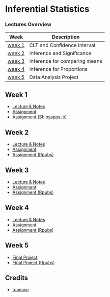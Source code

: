 # Inferential Statistics

### Lectures Overview

| Week              | Description                   |
| ----------------- | ----------------------------- |
| [week 1](#week-1) | CLT and Confidence Interval   |
| [week 2](#week-2) | Inference and Significance    |
| [week 3](#week-3) | Inference for comparing means |
| [week 4](#week-4) | Inference for Proportions     |
| [week 5](#week-5) | Data Analysis Project         |

## Week 1

- [Lecture & Notes](/lecture/week1)
- [Assignment](/assignment/week1)
- [Assignment (Shinyapps.io)](https://jacobjohn2016.shinyapps.io/sampling_distributions_Coursera/)

## Week 2

- [Lecture & Notes](/lecture/week2)
- [Assignment](/assignment/week2)
- [Assignment (Rpubs)](https://rpubs.com/jacobjohn2016/638641)

## Week 3

- [Lecture & Notes](/lecture/week3)
- [Assignment](/assignment/week3)
- [Assignment (Rpubs)]()
  
## Week 4

- [Lecture & Notes](/lecture/week4)
- [Assignment](/assignment/week4)
- [Assignment (Rpubs)]()

## Week 5

- [Final Project](/assignment/week5)
- [Final Project (Rpubs)]()

## Credits

- [tuanavu](https://github.com/tuanavu/coursera-duke)